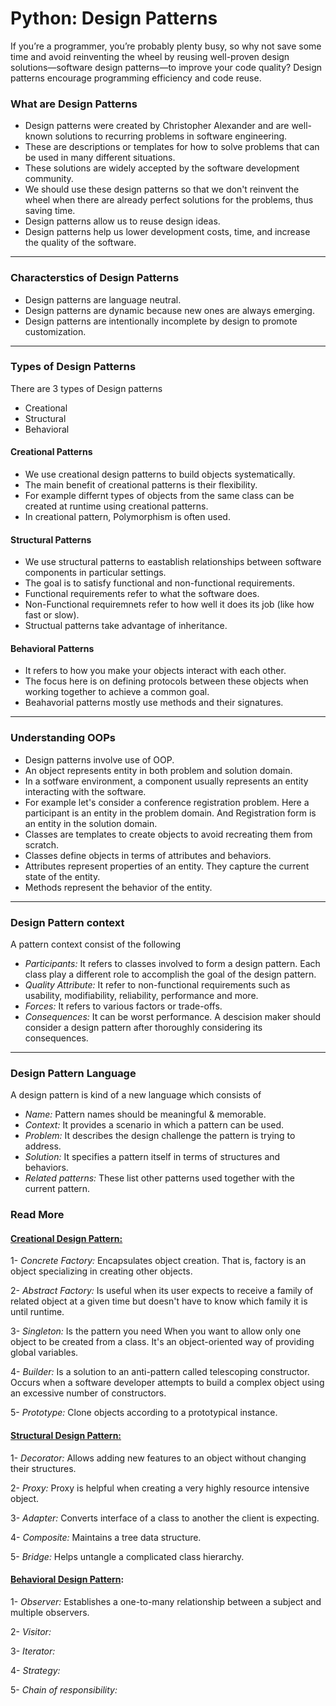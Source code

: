 # Python: Design Patterns

If you’re a programmer, you’re probably plenty busy, so why not save some time and avoid reinventing the wheel by reusing well-proven design solutions—software design patterns—to improve your code quality? Design patterns encourage programming efficiency and code reuse.

### What are Design Patterns

* Design patterns were created by Christopher Alexander and are well-known solutions to recurring problems in software engineering.
* These are descriptions or templates for how to solve problems that can be used in many different situations.
* These solutions are widely accepted by the software development community.
* We should use these design patterns so that we don't reinvent the wheel when there are already perfect solutions for the problems, thus saving time.
* Design patterns allow us to reuse design ideas.
* Design patterns help us lower development costs, time, and increase the quality of the software.

***

### Characterstics of Design Patterns

* Design patterns are language neutral.
* Design patterns are dynamic because new ones are always emerging.
* Design patterns are intentionally incomplete by design to promote customization.

***

### Types of Design Patterns

There are 3 types of Design patterns

* Creational
* Structural
* Behavioral

#### Creational Patterns

* We use creational design patterns to build objects systematically.
* The main benefit of creational patterns is their flexibility.
* For example differnt types of objects from the same class can be created at runtime using creational patterns.
* In creational pattern, Polymorphism is often used.

#### Structural Patterns

* We use structural patterns to eastablish relationships between software components in particular settings.
* The goal is to satisfy functional and non-functional requirements.
* Functional requirements refer to what the software does.
* Non-Functional requiremnets refer to how well it does its job (like how fast or slow).
* Structual patterns take advantage of inheritance.

#### Behavioral Patterns

* It refers to how you make your objects interact with each other.
* The focus here is on defining protocols between these objects when working together to achieve a common goal.
* Beahavorial patterns mostly use methods and their signatures.

***

### Understanding OOPs

* Design patterns involve use of OOP.
* An object represents entity in both problem and solution domain.
* In a sotfware environment, a component usually represents an entity interacting with the software.
* For example let's consider a conference registration problem.
	Here a participant is an entity in the problem domain.
	And Registration form is an entity in the solution domain.
* Classes are templates to create objects to avoid recreating them from scratch.
* Classes define objects in terms of attributes and behaviors.
* Attributes represent properties of an entity. They capture the current state of the entity.
* Methods represent the behavior of the entity.

***

### Design Pattern context

A pattern context consist of the following

* *Participants:* It refers to classes involved to form a design pattern. Each class play a different role to accomplish the goal of the design pattern.
* *Quality Attribute:* It refer to non-functional requirements such as usability, modifiability, reliability, performance and more.
* *Forces:* It refers to various factors or trade-offs.
* *Consequences:* It can be worst performance.
A descision maker should consider a design pattern after thoroughly considering its consequences.

***

### Design Pattern Language

A design pattern is kind of a new language which consists of

* *Name:* Pattern names should be meaningful & memorable.
* *Context:* It provides a scenario in which a pattern can be used.
* *Problem:* It describes the design challenge the pattern is trying to address.
* *Solution:* It specifies a pattern itself in terms of structures and behaviors.
* *Related patterns:* These list other patterns used together with the current pattern.

### Read More

#### [Creational Design Pattern:](https://github.com/rauljrz/python-design-patterns/tree/main/1%20-%20Creation%20Patterns)

1- *Concrete Factory:* Encapsulates object creation. That is, factory is an object specializing in creating other objects.

2- *Abstract Factory:* Is useful when its user expects to receive a family of related object at a given time but doesn't have to know which family it is until runtime.

3- *Singleton:* Is the pattern you need When you want to allow only one object to be created from a class. It's an object-oriented way of providing global variables.

4- *Builder:* Is a solution to an anti-pattern called telescoping constructor. Occurs when a software developer attempts to build a complex object using an excessive number of constructors.

5- *Prototype:* Clone objects according to a prototypical instance.

#### [Structural Design Pattern:](https://github.com/rauljrz/python-design-patterns/tree/main/2%20-%20Structural%20Patterns)

1- *Decorator:* Allows adding new features to an object without changing their structures.

2- *Proxy:* Proxy is helpful when creating a very highly resource intensive object.

3- *Adapter:* Converts interface of a class to another the client is expecting.

4- *Composite:* Maintains a tree data structure.

5- *Bridge:* Helps untangle a complicated class hierarchy.

#### [Behavioral Design Pattern](https://github.com/rauljrz/python-design-patterns/tree/main/3%20-%20Behavional%20Patterns):

1- *Observer:* Establishes a one-to-many relationship between a subject and multiple observers.

2- *Visitor:*

3- *Iterator:*

4- *Strategy:*

5- *Chain of responsibility:*
